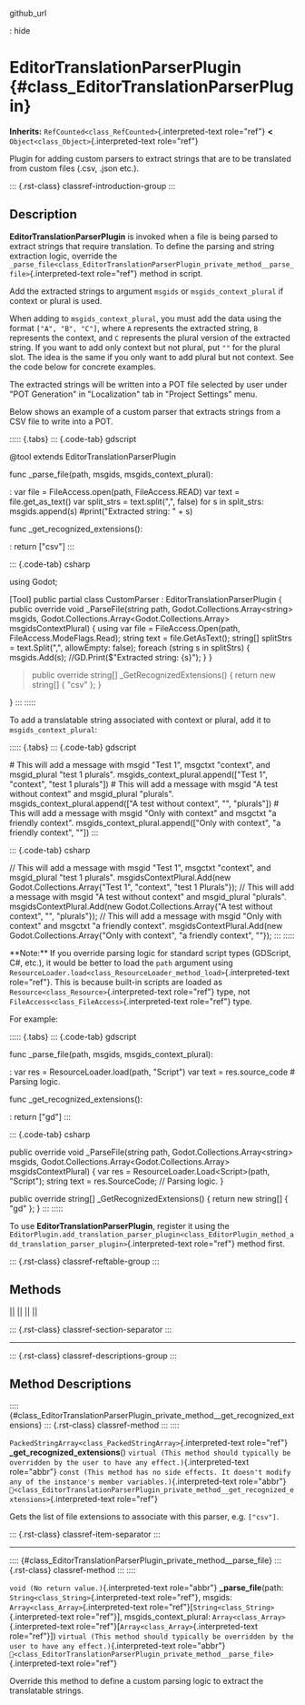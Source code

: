 github_url

:   hide

# EditorTranslationParserPlugin {#class_EditorTranslationParserPlugin}

**Inherits:** `RefCounted<class_RefCounted>`{.interpreted-text
role="ref"} **\<** `Object<class_Object>`{.interpreted-text role="ref"}

Plugin for adding custom parsers to extract strings that are to be
translated from custom files (.csv, .json etc.).

::: {.rst-class}
classref-introduction-group
:::

## Description

**EditorTranslationParserPlugin** is invoked when a file is being parsed
to extract strings that require translation. To define the parsing and
string extraction logic, override the
`_parse_file<class_EditorTranslationParserPlugin_private_method__parse_file>`{.interpreted-text
role="ref"} method in script.

Add the extracted strings to argument `msgids` or
`msgids_context_plural` if context or plural is used.

When adding to `msgids_context_plural`, you must add the data using the
format `["A", "B", "C"]`, where `A` represents the extracted string, `B`
represents the context, and `C` represents the plural version of the
extracted string. If you want to add only context but not plural, put
`""` for the plural slot. The idea is the same if you only want to add
plural but not context. See the code below for concrete examples.

The extracted strings will be written into a POT file selected by user
under \"POT Generation\" in \"Localization\" tab in \"Project Settings\"
menu.

Below shows an example of a custom parser that extracts strings from a
CSV file to write into a POT.

::::: {.tabs}
::: {.code-tab}
gdscript

@tool extends EditorTranslationParserPlugin

func \_parse_file(path, msgids, msgids_context_plural):

:   var file = FileAccess.open(path, FileAccess.READ) var text =
    file.get_as_text() var split_strs = text.split(\",\", false) for s
    in split_strs: msgids.append(s) \#print(\"Extracted string: \" + s)

func \_get_recognized_extensions():

:   return \[\"csv\"\]
:::

::: {.code-tab}
csharp

using Godot;

\[Tool\] public partial class CustomParser :
EditorTranslationParserPlugin { public override void \_ParseFile(string
path, Godot.Collections.Array\<string\> msgids,
Godot.Collections.Array\<Godot.Collections.Array\> msgidsContextPlural)
{ using var file = FileAccess.Open(path, FileAccess.ModeFlags.Read);
string text = file.GetAsText(); string\[\] splitStrs = text.Split(\",\",
allowEmpty: false); foreach (string s in splitStrs) { msgids.Add(s);
//GD.Print(\$\"Extracted string: {s}\"); } }

> public override string\[\] \_GetRecognizedExtensions() { return new
> string\[\] { \"csv\" }; }

}
:::
:::::

To add a translatable string associated with context or plural, add it
to `msgids_context_plural`:

::::: {.tabs}
::: {.code-tab}
gdscript

\# This will add a message with msgid \"Test 1\", msgctxt \"context\",
and msgid_plural \"test 1 plurals\".
msgids_context_plural.append(\[\"Test 1\", \"context\", \"test 1
plurals\"\]) \# This will add a message with msgid \"A test without
context\" and msgid_plural \"plurals\".
msgids_context_plural.append(\[\"A test without context\", \"\",
\"plurals\"\]) \# This will add a message with msgid \"Only with
context\" and msgctxt \"a friendly context\".
msgids_context_plural.append(\[\"Only with context\", \"a friendly
context\", \"\"\])
:::

::: {.code-tab}
csharp

// This will add a message with msgid \"Test 1\", msgctxt \"context\",
and msgid_plural \"test 1 plurals\". msgidsContextPlural.Add(new
Godot.Collections.Array{\"Test 1\", \"context\", \"test 1 Plurals\"});
// This will add a message with msgid \"A test without context\" and
msgid_plural \"plurals\". msgidsContextPlural.Add(new
Godot.Collections.Array{\"A test without context\", \"\", \"plurals\"});
// This will add a message with msgid \"Only with context\" and msgctxt
\"a friendly context\". msgidsContextPlural.Add(new
Godot.Collections.Array{\"Only with context\", \"a friendly context\",
\"\"});
:::
:::::

\*\*Note:\*\* If you override parsing logic for standard script types
(GDScript, C#, etc.), it would be better to load the `path` argument
using
`ResourceLoader.load<class_ResourceLoader_method_load>`{.interpreted-text
role="ref"}. This is because built-in scripts are loaded as
`Resource<class_Resource>`{.interpreted-text role="ref"} type, not
`FileAccess<class_FileAccess>`{.interpreted-text role="ref"} type.

For example:

::::: {.tabs}
::: {.code-tab}
gdscript

func \_parse_file(path, msgids, msgids_context_plural):

:   var res = ResourceLoader.load(path, \"Script\") var text =
    res.source_code \# Parsing logic.

func \_get_recognized_extensions():

:   return \[\"gd\"\]
:::

::: {.code-tab}
csharp

public override void \_ParseFile(string path,
Godot.Collections.Array\<string\> msgids,
Godot.Collections.Array\<Godot.Collections.Array\> msgidsContextPlural)
{ var res = ResourceLoader.Load\<Script\>(path, \"Script\"); string text
= res.SourceCode; // Parsing logic. }

public override string\[\] \_GetRecognizedExtensions() { return new
string\[\] { \"gd\" }; }
:::
:::::

To use **EditorTranslationParserPlugin**, register it using the
`EditorPlugin.add_translation_parser_plugin<class_EditorPlugin_method_add_translation_parser_plugin>`{.interpreted-text
role="ref"} method first.

::: {.rst-class}
classref-reftable-group
:::

## Methods

||
||
||
||

::: {.rst-class}
classref-section-separator
:::

------------------------------------------------------------------------

::: {.rst-class}
classref-descriptions-group
:::

## Method Descriptions

:::: {#class_EditorTranslationParserPlugin_private_method__get_recognized_extensions}
::: {.rst-class}
classref-method
:::
::::

`PackedStringArray<class_PackedStringArray>`{.interpreted-text
role="ref"} **\_get_recognized_extensions**()
`virtual (This method should typically be overridden by the user to have any effect.)`{.interpreted-text
role="abbr"}
`const (This method has no side effects. It doesn't modify any of the instance's member variables.)`{.interpreted-text
role="abbr"}
`🔗<class_EditorTranslationParserPlugin_private_method__get_recognized_extensions>`{.interpreted-text
role="ref"}

Gets the list of file extensions to associate with this parser, e.g.
`["csv"]`.

::: {.rst-class}
classref-item-separator
:::

------------------------------------------------------------------------

:::: {#class_EditorTranslationParserPlugin_private_method__parse_file}
::: {.rst-class}
classref-method
:::
::::

`void (No return value.)`{.interpreted-text role="abbr"}
**\_parse_file**(path: `String<class_String>`{.interpreted-text
role="ref"}, msgids: `Array<class_Array>`{.interpreted-text
role="ref"}\[`String<class_String>`{.interpreted-text role="ref"}\],
msgids_context_plural: `Array<class_Array>`{.interpreted-text
role="ref"}\[`Array<class_Array>`{.interpreted-text role="ref"}\])
`virtual (This method should typically be overridden by the user to have any effect.)`{.interpreted-text
role="abbr"}
`🔗<class_EditorTranslationParserPlugin_private_method__parse_file>`{.interpreted-text
role="ref"}

Override this method to define a custom parsing logic to extract the
translatable strings.
